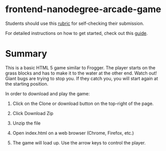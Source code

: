 frontend-nanodegree-arcade-game
===============================

Students should use this [rubric](https://www.udacity.com/course/viewer/#!/c-nd001/l-2696458597/m-2687128535) for self-checking their submission.

For detailed instructions on how to get started, check out this [guide](https://docs.google.com/document/d/1v01aScPjSWCCWQLIpFqvg3-vXLH2e8_SZQKC8jNO0Dc/pub?embedded=true).

Summary
===============================
This is a basic HTML 5 game similar to Frogger. The player starts on the grass blocks and has to make it
to the water at the other end. Watch out! Giant bugs are trying to stop you. If they catch you,
you will start again at the starting position.

In order to download and play the game:

1) Click on the Clone or download button on the top-right of the page.

2) Click Download Zip

2) Unzip the file

3) Open index.html on a web browser (Chrome, Firefox, etc.)

4) The game will load up. Use the arrow keys to control the player.

